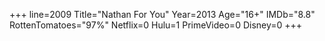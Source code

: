 +++
line=2009
Title="Nathan For You"
Year=2013
Age="16+"
IMDb="8.8"
RottenTomatoes="97%"
Netflix=0
Hulu=1
PrimeVideo=0
Disney=0
+++


